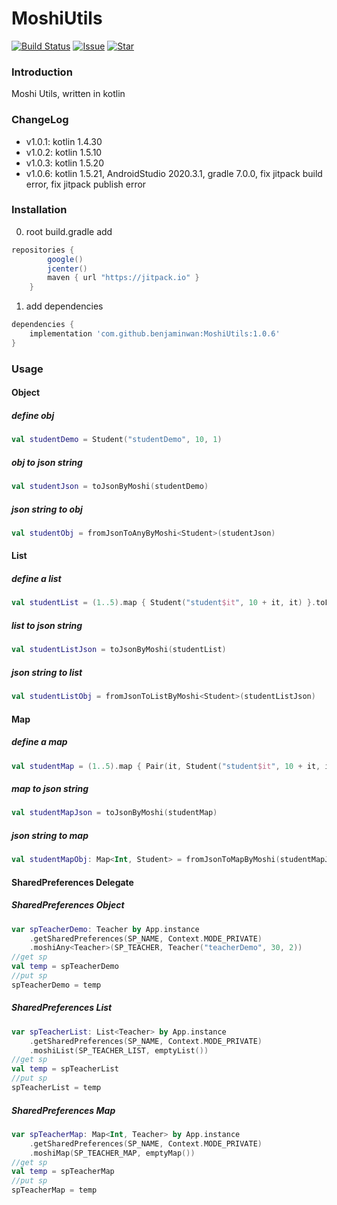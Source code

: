# MoshiUtils
[![Build Status](https://jitpack.io/v/benjaminwan/MoshiUtils.svg)](https://jitpack.io/v/benjaminwan/MoshiUtils.svg)
[![Issue](https://img.shields.io/github/issues/benjaminwan/MoshiUtils.svg)](https://github.com/benjaminwan/MoshiUtils/issues)
[![Star](https://img.shields.io/github/stars/benjaminwan/MoshiUtils.svg)](https://github.com/benjaminwan/MoshiUtils)

### Introduction
Moshi Utils, written in kotlin

### ChangeLog
- v1.0.1: kotlin 1.4.30
- v1.0.2: kotlin 1.5.10
- v1.0.3: kotlin 1.5.20
- v1.0.6: kotlin 1.5.21, AndroidStudio 2020.3.1, gradle 7.0.0, fix jitpack build error, fix jitpack publish error

### Installation
0. root build.gradle add
```groovy
repositories {
        google()
        jcenter()
        maven { url "https://jitpack.io" }
    }
```

1. add dependencies
```groovy
dependencies {
    implementation 'com.github.benjaminwan:MoshiUtils:1.0.6'
}
```

### Usage
#### Object
##### define obj
```kotlin
val studentDemo = Student("studentDemo", 10, 1)
```

##### obj to json string
```kotlin
val studentJson = toJsonByMoshi(studentDemo)
```

##### json string to obj
```kotlin
val studentObj = fromJsonToAnyByMoshi<Student>(studentJson)
```

#### List
##### define a list
```kotlin
val studentList = (1..5).map { Student("student$it", 10 + it, it) }.toList()
```

##### list to json string
```kotlin
val studentListJson = toJsonByMoshi(studentList)
```

##### json string to list
```kotlin
val studentListObj = fromJsonToListByMoshi<Student>(studentListJson)
```

#### Map
##### define a map
```kotlin
val studentMap = (1..5).map { Pair(it, Student("student$it", 10 + it, it)) }.toMap()
```

##### map to json string
```kotlin
val studentMapJson = toJsonByMoshi(studentMap)
```

##### json string to map
```kotlin
val studentMapObj: Map<Int, Student> = fromJsonToMapByMoshi(studentMapJson)
```

#### SharedPreferences Delegate

##### SharedPreferences Object
```kotlin
var spTeacherDemo: Teacher by App.instance
    .getSharedPreferences(SP_NAME, Context.MODE_PRIVATE)
    .moshiAny<Teacher>(SP_TEACHER, Teacher("teacherDemo", 30, 2))
//get sp
val temp = spTeacherDemo
//put sp
spTeacherDemo = temp
```

##### SharedPreferences List
```kotlin
var spTeacherList: List<Teacher> by App.instance
    .getSharedPreferences(SP_NAME, Context.MODE_PRIVATE)
    .moshiList(SP_TEACHER_LIST, emptyList())
//get sp
val temp = spTeacherList
//put sp
spTeacherList = temp
```

##### SharedPreferences Map
```kotlin
var spTeacherMap: Map<Int, Teacher> by App.instance
    .getSharedPreferences(SP_NAME, Context.MODE_PRIVATE)
    .moshiMap(SP_TEACHER_MAP, emptyMap())
//get sp
val temp = spTeacherMap
//put sp
spTeacherMap = temp
```